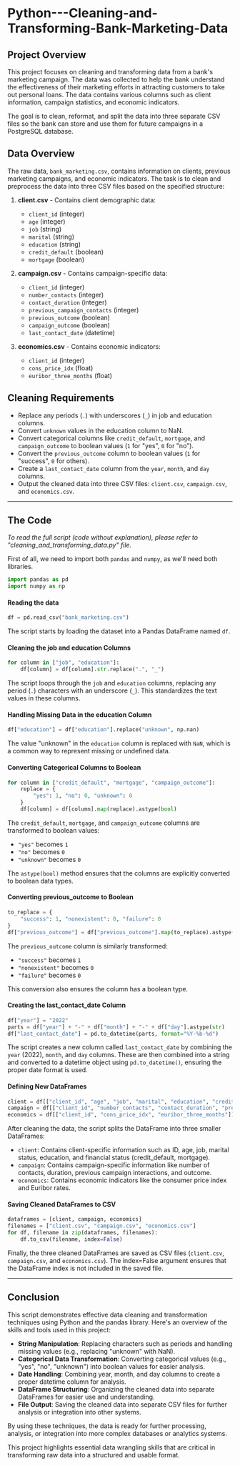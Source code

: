 # Python---Cleaning-and-Transforming-Bank-Marketing-Data

## Project Overview

This project focuses on cleaning and transforming data from a bank's marketing campaign. The data was collected to help the bank understand the effectiveness of their marketing efforts in attracting customers to take out personal loans. The data contains various columns such as client information, campaign statistics, and economic indicators.

The goal is to clean, reformat, and split the data into three separate CSV files so the bank can store and use them for future campaigns in a PostgreSQL database. 

## Data Overview

The raw data, `bank_marketing.csv`, contains information on clients, previous marketing campaigns, and economic indicators. The task is to clean and preprocess the data into three CSV files based on the specified structure:

1. **client.csv** - Contains client demographic data:
   - `client_id` (integer)
   - `age` (integer)
   - `job` (string)
   - `marital` (string)
   - `education` (string)
   - `credit_default` (boolean)
   - `mortgage` (boolean)

2. **campaign.csv** - Contains campaign-specific data:
   - `client_id` (integer)
   - `number_contacts` (integer)
   - `contact_duration` (integer)
   - `previous_campaign_contacts` (integer)
   - `previous_outcome` (boolean)
   - `campaign_outcome` (boolean)
   - `last_contact_date` (datetime)

3. **economics.csv** - Contains economic indicators:
   - `client_id` (integer)
   - `cons_price_idx` (float)
   - `euribor_three_months` (float)

## Cleaning Requirements

- Replace any periods (`.`) with underscores (`_`) in job and education columns.
- Convert `unknown` values in the education column to NaN.
- Convert categorical columns like `credit_default`, `mortgage`, and `campaign_outcome` to boolean values (`1` for "yes", `0` for "no").
- Convert the `previous_outcome` column to boolean values (`1` for "success", `0` for others).
- Create a `last_contact_date` column from the `year`, `month`, and `day` columns.
- Output the cleaned data into three CSV files: `client.csv`, `campaign.csv`, and `economics.csv`.

---

## The Code
*To read the full script (code without explanation), please refer to "cleaning_and_transforming_data.py" file.*

First of all, we need to import both `pandas` and `numpy`, as we'll need both libraries.
```python
import pandas as pd
import numpy as np
```
#### Reading the data
```python
df = pd.read_csv("bank_marketing.csv")
```
The script starts by loading the dataset into a Pandas DataFrame named `df`.
#### Cleaning the job and education Columns
```python
for column in ["job", "education"]:
    df[column] = df[column].str.replace(".", "_")
```
The script loops through the `job` and `education` columns, replacing any period (`.`) characters with an underscore (`_`). This standardizes the text values in these columns.
#### Handling Missing Data in the education Column
```python
df["education"] = df["education"].replace("unknown", np.nan) 
```
The value "unknown" in the `education` column is replaced with `NaN`, which is a common way to represent missing or undefined data.
#### Converting Categorical Columns to Boolean
```python
for column in ["credit_default", "mortgage", "campaign_outcome"]:
    replace = {
        "yes": 1, "no": 0, "unknown": 0
    }
    df[column] = df[column].map(replace).astype(bool)
```
The `credit_default`, `mortgage`, and `campaign_outcome` columns are transformed to boolean values:
- `"yes"` becomes `1`
- `"no"` becomes `0`
- `"unknown"` becomes `0`

The `astype(bool)` method ensures that the columns are explicitly converted to boolean data types.
#### Converting previous_outcome to Boolean
```python
to_replace = {
    "success": 1, "nonexistent": 0, "failure": 0
}
df["previous_outcome"] = df["previous_outcome"].map(to_replace).astype(bool)
```
The `previous_outcome` column is similarly transformed:
- `"success"` becomes `1`
- `"nonexistent"` becomes `0`
- `"failure"` becomes `0`

This conversion also ensures the column has a boolean type.
#### Creating the last_contact_date Column
```python
df["year"] = "2022"
parts = df["year"] + "-" + df["month"] + "-" + df["day"].astype(str)
df["last_contact_date"] = pd.to_datetime(parts, format="%Y-%b-%d")
```
The script creates a new column called `last_contact_date` by combining the `year` (2022), `month`, and `day` columns. These are then combined into a string and converted to a datetime object using `pd.to_datetime()`, ensuring the proper date format is used.
#### Defining New DataFrames
```python
client = df[["client_id", "age", "job", "marital", "education", "credit_default", "mortgage"]]
campaign = df[["client_id", "number_contacts", "contact_duration", "previous_campaign_contacts", "previous_outcome", "campaign_outcome", "last_contact_date"]]
economics = df[["client_id", "cons_price_idx", "euribor_three_months"]]
```
After cleaning the data, the script splits the DataFrame into three smaller DataFrames:
- `client`: Contains client-specific information such as ID, age, job, marital status, education, and financial status (credit_default, mortgage).
- `campaign`: Contains campaign-specific information like number of contacts, duration, previous campaign interactions, and outcome.
- `economics`: Contains economic indicators like the consumer price index and Euribor rates.
#### Saving Cleaned DataFrames to CSV
```python
dataframes = [client, campaign, economics]
filenames = ["client.csv", "campaign.csv", "economics.csv"]
for df, filename in zip(dataframes, filenames):
    df.to_csv(filename, index=False)
```
Finally, the three cleaned DataFrames are saved as CSV files (`client.csv`, `campaign.csv`, and `economics.csv`). The index=False argument ensures that the DataFrame index is not included in the saved file.

---

## Conclusion
This script demonstrates effective data cleaning and transformation techniques using Python and the pandas library. Here's an overview of the skills and tools used in this project:
- **String Manipulation**: Replacing characters such as periods and handling missing values (e.g., replacing "unknown" with NaN).
- **Categorical Data Transformation**: Converting categorical values (e.g., "yes", "no", "unknown") into boolean values for easier analysis.
- **Date Handling**: Combining year, month, and day columns to create a proper datetime column for analysis.
- **DataFrame Structuring**: Organizing the cleaned data into separate DataFrames for easier use and understanding.
- **File Output**: Saving the cleaned data into separate CSV files for further analysis or integration into other systems.

By using these techniques, the data is ready for further processing, analysis, or integration into more complex databases or analytics systems. 

This project highlights essential data wrangling skills that are critical in transforming raw data into a structured and usable format.
